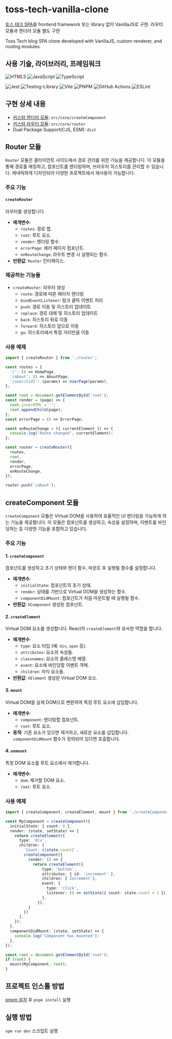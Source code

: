 # toss-tech-vanilla-clone

[토스 테크 SPA](https://toss.tech/)를 frontend framework 또는 library 없이 VanillaJS로 구현. 라우터 모듈과 렌더러 모듈 별도 구현

Toss Tech blog SPA clone developed with VanillaJS, custom renderer, and routing modules.

## 사용 기술, 라이브러리, 프레임워크

![HTML5](https://img.shields.io/badge/html5-%23E34F26.svg?style=for-the-badge&logo=html5&logoColor=white)
![JavaScript](https://img.shields.io/badge/javascript-%23323330.svg?style=for-the-badge&logo=javascript&logoColor=%23F7DF1E)
![TypeScript](https://img.shields.io/badge/typescript-%23007ACC.svg?style=for-the-badge&logo=typescript&logoColor=white)

![Jest](https://img.shields.io/badge/-jest-%23C21325?style=for-the-badge&logo=jest&logoColor=white)
![Testing-Library](https://img.shields.io/badge/-TestingLibrary-%23E33332?style=for-the-badge&logo=testing-library&logoColor=white)
![Vite](https://img.shields.io/badge/vite-%23646CFF.svg?style=for-the-badge&logo=vite&logoColor=white)
![PNPM](https://img.shields.io/badge/pnpm-%234a4a4a.svg?style=for-the-badge&logo=pnpm&logoColor=f69220)
![GitHub Actions](https://img.shields.io/badge/github%20actions-%232671E5.svg?style=for-the-badge&logo=githubactions&logoColor=white)
![ESLint](https://img.shields.io/badge/ESLint-4B3263?style=for-the-badge&logo=eslint&logoColor=white)

## 구현 상세 내용

- [커스텀 렌더러 모듈](src/core/createComponent/README.md): `src/core/createComponent`
- [커스텀 라우터 모듈](src/core/router/README.md): `src/core/router`
- Dual Package Support(CJS, ESM): `dist`

## Router 모듈

`Router` 모듈은 클라이언트 사이드에서 경로 관리를 위한 기능을 제공합니다. 이 모듈을 통해 경로를 매칭하고, 컴포넌트를 렌더링하며, 브라우저 히스토리를 관리할 수 있습니다. 제네릭하게 디자인되어 다양한 프로젝트에서 재사용이 가능합니다.

### 주요 기능

#### `createRouter`

라우터를 생성합니다.

- **매개변수**:
  - `routes`: 경로 맵.
  - `root`: 루트 요소.
  - `render`: 렌더링 함수.
  - `errorPage`: 에러 페이지 컴포넌트.
  - `onRouteChange`: 라우트 변경 시 실행되는 함수.
- **반환값**: `Router` 인터페이스.

### 제공하는 기능들

- `createRouter`: 라우터 생성
  - `route`: 경로에 따른 페이지 렌더링
  - `bindEventListener`: 링크 클릭 이벤트 처리
  - `push`: 경로 이동 및 히스토리 업데이트
  - `replace`: 경로 대체 및 히스토리 업데이트
  - `back`: 히스토리 뒤로 이동
  - `forward`: 히스토리 앞으로 이동
  - `go`: 히스토리에서 특정 거리만큼 이동

### 사용 예제

```typescript
import { createRouter } from './router';

const routes = {
  '/': () => HomePage,
  '/about': () => AboutPage,
  '/user/[id]': (params) => UserPage(params),
};

const root = document.getElementById('root');
const render = (page) => {
  root.innerHTML = '';
  root.appendChild(page);
};
const errorPage = () => ErrorPage;

const onRouteChange = ({ currentElement }) => {
  console.log('Route changed', currentElement);
};

const router = createRouter({
  routes,
  root,
  render,
  errorPage,
  onRouteChange,
});

router.push('/about');
```

## createComponent 모듈

`createComponent` 모듈은 Virtual DOM을 사용하여 효율적인 UI 렌더링을 가능하게 하는 기능을 제공합니다. 이 모듈은 컴포넌트를 생성하고, 속성을 설정하며, 이벤트를 바인딩하는 등 다양한 기능을 포함하고 있습니다.

### 주요 기능

#### 1. `createComponent`

컴포넌트를 생성하고 초기 상태와 렌더 함수, 마운트 후 실행될 함수를 설정합니다.

- **매개변수**:
  - `initialState`: 컴포넌트의 초기 상태.
  - `render`: 상태를 기반으로 Virtual DOM을 생성하는 함수.
  - `componentDidMount`: 컴포넌트가 처음 마운트될 때 실행될 함수.
- **반환값**: `VComponent` 생성된 컴포넌트.

#### 2. `createElement`

Virtual DOM 요소를 생성합니다. React의 `createElement`와 유사한 역할을 합니다.

- **매개변수**:
  - `type`: 요소 타입 (예: `div`, `span` 등).
  - `attributes`: 요소의 속성들.
  - `classnames`: 요소의 클래스명 배열.
  - `event`: 요소에 바인딩할 이벤트 객체.
  - `children`: 자식 요소들.
- **반환값**: `VElement` 생성된 Virtual DOM 요소.

#### 3. `mount`

Virtual DOM을 실제 DOM으로 변환하여 특정 루트 요소에 삽입합니다.

- **매개변수**:
  - `component`: 렌더링할 컴포넌트.
  - `root`: 루트 요소.
- **동작**: 기존 요소가 있으면 제거하고, 새로운 요소를 삽입합니다. `componentDidMount` 함수가 정의되어 있다면 호출합니다.

#### 4. `unmount`

특정 DOM 요소를 루트 요소에서 제거합니다.

- **매개변수**:
  - `dom`: 제거할 DOM 요소.
  - `root`: 루트 요소.

### 사용 예제

```typescript
import { createComponent, createElement, mount } from './createComponent';

const MyComponent = createComponent({
  initialState: { count: 0 },
  render: (state, setState) => {
    return createElement({
      type: 'div',
      children: [
        `Count: ${state.count}`,
        createComponent({
          render: () => {
            return createElement({
                type: 'button',
                attributes: { id: 'increment' },
                children: ['Increment'],
                event: {
                  type: 'click',
                  listener: () => setState({ count: state.count + 1 }),
                },
              }),
          }
        })
      ],
    });
  },
  componentDidMount: (state, setState) => {
    console.log('Component has mounted');
  },
});

const root = document.getElementById('root');
if (root) {
  mount(MyComponent, root);
}
```

## 프로젝트 인스톨 방법

[pnpm 설치](https://pnpm.io/installation) 후 `pnpm install` 실행

## 실행 방법

`npm run dev` 스크립트 실행

